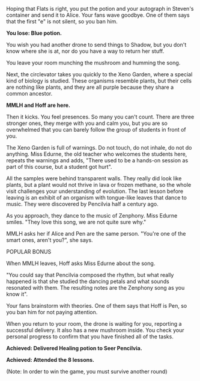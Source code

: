 Hoping that Flats is right, you put the potion and your autograph in Steven's container and send it to Alice. Your fans wave goodbye. One of them says that the first "e" is not silent, so you ban him.

**You lose: Blue potion.**

You wish you had another drone to send things to Shadow, but you don't know where she is at, nor do you have a way to return her stuff.

You leave your room munching the mushroom and humming the song.

Next, the circlevator takes you quickly to the Xeno Garden, where a special kind of biology is studied. These organisms resemble plants, but their cells are nothing like plants, and they are all purple because they share a common ancestor.

**MMLH and Hoff are here.**

Then it kicks. You feel presences. So many you can't count. There are three stronger ones, they merge with you and calm you, but you are so overwhelmed that you can barely follow the group of students in front of you.

The Xeno Garden is full of warnings. Do not touch, do not inhale, do not do anything. Miss Edurne, the old teacher who welcomes the students here, repeats the warnings and adds, "There used to be a hands-on session as part of this course, but a student got hurt". 

All the samples were behind transparent walls. They really did look like plants, but a plant would not thrive in lava or frozen methane, so the whole visit challenges your understanding of evolution. The last lesson before leaving is an exhibit of an organism with tongue-like leaves that dance to music. They were discovered by Pencilvia half a century ago.

As you approach, they dance to the music of Zenphony. Miss Edurne smiles. "They love this song, we are not quite sure why."

MMLH asks her if Alice and Pen are the same person. "You're one of the smart ones, aren't you?", she says.

POPULAR BONUS

When MMLH leaves, Hoff asks Miss Edurne about the song. 

"You could say that Pencilvia composed the rhythm, but what really happened is that she studied the dancing petals and what sounds resonated with them. The resulting notes are the Zenphony song as you know it".

Your fans brainstorm with theories. One of them says that Hoff is Pen, so you ban him for not paying attention.

When you return to your room, the drone is waiting for you, reporting a successful delivery. It also has a new mushroom inside. You check your personal progress to confirm that you have finished all of the tasks.

**Achieved: Delivered Healing potion to Seer Pencilvia.**

**Achieved: Attended the 8 lessons.**

(Note: In order to win the game, you must survive another round)
